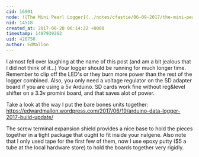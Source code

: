 ```yaml
---
cid: 16901
node: ![The Mini Pearl Logger](../notes/cfastie/06-09-2017/the-mini-pearl-logger)
nid: 14518
created_at: 2017-06-20 06:14:22 +0000
timestamp: 1497939262
uid: 420750
author: EdMallon
---
```


I almost fell over laughing at the name of this post (and am a bit jealous that I did not think of it...) Your logger should be running for much longer time.  Remember to clip off the LED's or they burn more power than the rest of the logger combined. Also, you only need a voltage regulator on the SD adapter board if you are using a 5v Arduino. SD cards work fine without reg&level shifter on a 3.3v promini board, and that saves alot of power.

Take a look at the way I put the bare bones units together:
https://edwardmallon.wordpress.com/2017/06/19/arduino-data-logger-2017-build-update/ 

The screw terminal expansion shield provides a nice base to hold the pieces together in a tight package that ought to fit inside your nalgene.  Also note that I only used tape for the first few of them, now I use epoxy putty ($5 a tube at the local hardware store) to hold the boards together very rigidly.